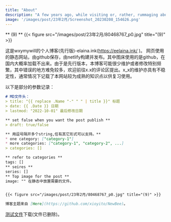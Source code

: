 ```yaml
---
title: "About"
description: "A few years ago, while visiting or, rather, rummaging about Notre-Dame, the author of this book found, in an obscure nook of one of the towers, the following word, engraved by hand upon the wall: —ANANKE."
image: '/images/post/23年2月/Screenshot_20230208_154626.png'
---
```





** (9) **
{{< figure src="/images/post/23年2月/80468767_p0.jpg" title="(9)" >}}

这是wxymywill的个人博客(先行版)-elaina.ink(https://eelaina.ink/ )。
网页使用的静态网站，由github保存，由netlify构建并发布。其中图床使用的是github，在国内大概率加载不出来。由于是先行版本，本博客可能很少维护或者修改特别频繁，其中错误的地方难免较多，欢迎前往x.x的评论区提出。x_x的维护亦具有不稳定性，通常情况下记载了本网站较为成熟的知识点以供复习使用。

以下是部分的参数记录：

```markdown
# MD文件头：
> title: "{{ replace .Name "-" " " | title }}" 标题
> date: {{ .Date }} 日期
> lastmod: "2022-10-01" 最后修改日期

** set false when you want the post publish **
> draft: true/false

** 用逗号隔开多个string,任有其它形式可以支持。**
* one category: ["category-1"] 
* more categories: ["category-1", "category-2", ...]
> categories: []

** refer to categories **
tags: []
** seires **
series: []
** Top image for the post **
image: "" 在静态中放置需要的文件。


{{< figure src="/images/post/23年2月/80468767_p0.jpg" title="(9)" >}}

博客主题来自 [Here](https://github.com/xioyito/NewBee)。
```

[测试文件](/files/clash.tar.gz)下载(文件已删除)。
